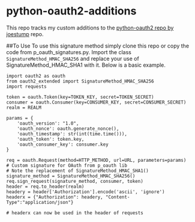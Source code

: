 # python-oauth2-additions
This repo tracks my custom additions to the [python-oauth2 repo by joestump](https://github.com/joestump/python-oauth2 "python-oauth2 repo by joestump") repo.

##To Use
To use this signature method simply clone this repo or copy the code from p_oauth_signatures.py. Import the class `SignatureMethod_HMAC_SHA256` and replace your use of SignatureMethod_HMAC_SHA1 with it. Below is a basic example.

    import oauth2 as oauth
	from oauth2_extended import SignatureMethod_HMAC_SHA256
	import requests
	
	token = oauth.Token(key=TOKEN_KEY, secret=TOKEN_SECRET)
	consumer = oauth.Consumer(key=CONSUMER_KEY, secret=CONSUMER_SECRET)
	realm = REALM

	params = {
		'oauth_version': "1.0",
		'oauth_nonce': oauth.generate_nonce(),
		'oauth_timestamp': str(int(time.time())),
		'oauth_token': token.key,
		'oauth_consumer_key': consumer.key
	}
	
	req = oauth.Request(method=HTTP_METHOD, url=URL, parameters=params)
	# Custom signature for OAuth from p_oauth lib
	# Note the replacement of SignatureMethod_HMAC_SHA1()
	signature_method = SignatureMethod_HMAC_SHA256()
	req.sign_request(signature_method, consumer, token)
	header = req.to_header(realm)
	headery = header['Authorization'].encode('ascii', 'ignore')
	headerx = {"Authorization": headery, "Content-Type":"application/json"}

	# headerx can now be used in the header of requests
    
